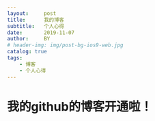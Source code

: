 ```yaml
---
layout:     post
title:      我的博客
subtitle:   个人心得
date:       2019-11-07
author:     BY
# header-img: img/post-bg-ios9-web.jpg
catalog: true
tags:
    - 博客
    - 个人心得
---
```

# 我的github的博客开通啦！
